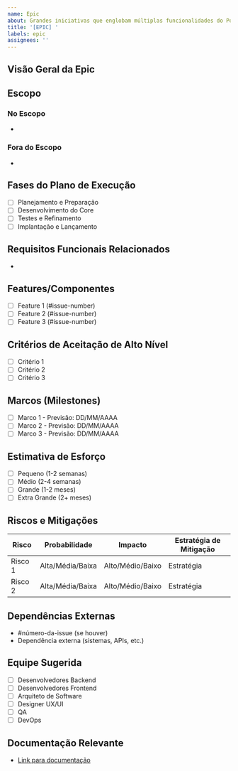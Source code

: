```yaml
---
name: Epic
about: Grandes iniciativas que englobam múltiplas funcionalidades do Portal de Administração
title: '[EPIC] '
labels: epic
assignees: ''
---
```


## Visão Geral da Epic
<!-- Descreva o objetivo geral desta epic e seu valor para o Portal de Administração -->

## Escopo
<!-- Defina claramente o que está e o que não está no escopo desta epic -->

### No Escopo
- 

### Fora do Escopo
- 

## Fases do Plano de Execução
<!-- Marque em qual fase do plano de execução esta epic se encaixa -->
- [ ] Planejamento e Preparação
- [ ] Desenvolvimento do Core
- [ ] Testes e Refinamento
- [ ] Implantação e Lançamento

## Requisitos Funcionais Relacionados
<!-- Liste os RFs relacionados a esta epic (ex: RF001, RF002, RF003) -->
- 

## Features/Componentes
<!-- Liste as features ou componentes principais que compõem esta epic -->
- [ ] Feature 1 (#issue-number)
- [ ] Feature 2 (#issue-number)
- [ ] Feature 3 (#issue-number)

## Critérios de Aceitação de Alto Nível
<!-- Critérios que definem quando esta epic estará completa -->
- [ ] Critério 1
- [ ] Critério 2
- [ ] Critério 3

## Marcos (Milestones)
<!-- Principais marcos a serem alcançados -->
- [ ] Marco 1 - Previsão: DD/MM/AAAA
- [ ] Marco 2 - Previsão: DD/MM/AAAA
- [ ] Marco 3 - Previsão: DD/MM/AAAA

## Estimativa de Esforço
<!-- Estimativa geral para a epic -->
- [ ] Pequeno (1-2 semanas)
- [ ] Médio (2-4 semanas)
- [ ] Grande (1-2 meses)
- [ ] Extra Grande (2+ meses)

## Riscos e Mitigações
<!-- Identifique os principais riscos e suas mitigações -->

| Risco | Probabilidade | Impacto | Estratégia de Mitigação |
|-------|--------------|---------|-------------------------|
| Risco 1 | Alta/Média/Baixa | Alto/Médio/Baixo | Estratégia |
| Risco 2 | Alta/Média/Baixa | Alto/Médio/Baixo | Estratégia |

## Dependências Externas
<!-- Liste as dependências que esta epic tem de outros componentes ou sistemas -->
- #número-da-issue (se houver)
- Dependência externa (sistemas, APIs, etc.)

## Equipe Sugerida
<!-- Papéis necessários para completar esta epic -->
- [ ] Desenvolvedores Backend
- [ ] Desenvolvedores Frontend
- [ ] Arquiteto de Software
- [ ] Designer UX/UI
- [ ] QA
- [ ] DevOps

## Documentação Relevante
<!-- Links para documentações importantes relacionadas a esta epic -->
- [Link para documentação](/admin-panel.md)
